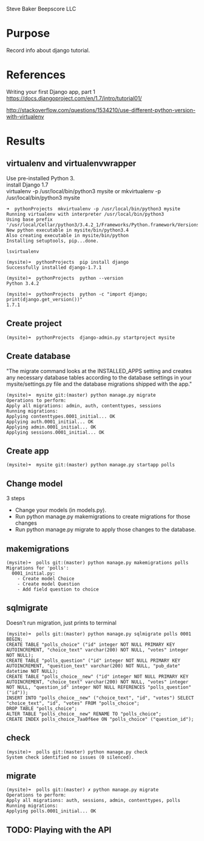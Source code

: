Steve Baker Beepscore LLC

# Purpose
Record info about django tutorial.

# References

Writing your first Django app, part 1  
https://docs.djangoproject.com/en/1.7/intro/tutorial01/

http://stackoverflow.com/questions/1534210/use-different-python-version-with-virtualenv

# Results

## virtualenv and virtualenvwrapper
Use pre-installed Python 3.  
install Django 1.7  
virtualenv -p /usr/local/bin/python3 mysite
or
mkvirtualenv -p /usr/local/bin/python3 mysite

    ➜  pythonProjects  mkvirtualenv -p /usr/local/bin/python3 mysite
    Running virtualenv with interpreter /usr/local/bin/python3
    Using base prefix '/usr/local/Cellar/python3/3.4.2_1/Frameworks/Python.framework/Versions/3.4'
    New python executable in mysite/bin/python3.4
    Also creating executable in mysite/bin/python
    Installing setuptools, pip...done.

    lsvirtualenv

    (mysite)➜  pythonProjects  pip install django
    Successfully installed django-1.7.1

    (mysite)➜  pythonProjects  python --version
    Python 3.4.2

    (mysite)➜  pythonProjects  python -c "import django; print(django.get_version())"
    1.7.1

## Create project
    (mysite)➜  pythonProjects  django-admin.py startproject mysite

## Create database
"The migrate command looks at the INSTALLED_APPS setting and
creates any necessary database tables according to
the database settings in your mysite/settings.py file and
the database migrations shipped with the app."

    (mysite)➜  mysite git:(master) python manage.py migrate
    Operations to perform:
    Apply all migrations: admin, auth, contenttypes, sessions
    Running migrations:
    Applying contenttypes.0001_initial... OK
    Applying auth.0001_initial... OK
    Applying admin.0001_initial... OK
    Applying sessions.0001_initial... OK

## Create app
    (mysite)➜  mysite git:(master) python manage.py startapp polls

## Change model
3 steps
- Change your models (in models.py).
- Run python manage.py makemigrations to create migrations for those changes
- Run python manage.py migrate to apply those changes to the database.

## makemigrations
    (mysite)➜  polls git:(master) python manage.py makemigrations polls
    Migrations for 'polls':
      0001_initial.py:
        - Create model Choice
        - Create model Question
        - Add field question to choice

## sqlmigrate
Doesn't run migration, just prints to terminal

    (mysite)➜  polls git:(master) python manage.py sqlmigrate polls 0001
    BEGIN;
    CREATE TABLE "polls_choice" ("id" integer NOT NULL PRIMARY KEY AUTOINCREMENT, "choice_text" varchar(200) NOT NULL, "votes" integer NOT NULL);
    CREATE TABLE "polls_question" ("id" integer NOT NULL PRIMARY KEY AUTOINCREMENT, "question_text" varchar(200) NOT NULL, "pub_date" datetime NOT NULL);
    CREATE TABLE "polls_choice__new" ("id" integer NOT NULL PRIMARY KEY AUTOINCREMENT, "choice_text" varchar(200) NOT NULL, "votes" integer NOT NULL, "question_id" integer NOT NULL REFERENCES "polls_question" ("id"));
    INSERT INTO "polls_choice__new" ("choice_text", "id", "votes") SELECT "choice_text", "id", "votes" FROM "polls_choice";
    DROP TABLE "polls_choice";
    ALTER TABLE "polls_choice__new" RENAME TO "polls_choice";
    CREATE INDEX polls_choice_7aa0f6ee ON "polls_choice" ("question_id");

## check
    (mysite)➜  polls git:(master) python manage.py check
    System check identified no issues (0 silenced).

## migrate
    (mysite)➜  polls git:(master) ✗ python manage.py migrate
    Operations to perform:
    Apply all migrations: auth, sessions, admin, contenttypes, polls
    Running migrations:
    Applying polls.0001_initial... OK

## TODO: Playing with the API
